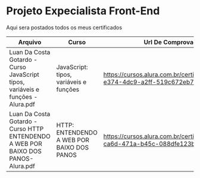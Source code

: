 # Projeto Expecialista Front-End
Aqui sera postados todos os meus certificados

Arquivo | Curso | Url De Comprovação | Data
--- | --- | --- | ---
Luan Da Costa Gotardo - Curso JavaScript tipos, variáveis e funções - Alura.pdf | JavaScript: tipos, variáveis e funções | https://cursos.alura.com.br/certificate/c53c3eca-e374-4dc9-a2ff-519c672eb737 | 15/07/2022
Luan Da Costa Gotardo - Curso HTTP ENTENDENDO A WEB POR BAIXO DOS PANOS-Alura.pdf | HTTP: ENTENDENDO A WEB POR BAIXO DOS PANOS | https://cursos.alura.com.br/certificate/987408cf-ca6d-471a-b45c-088dfe123b77 | 16/07/2022


